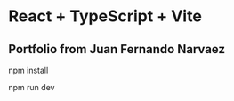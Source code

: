# React + TypeScript + Vite

## Portfolio from Juan Fernando Narvaez

npm install

npm run dev

<!-- Todos: -->
<!-- E2E tests -->
